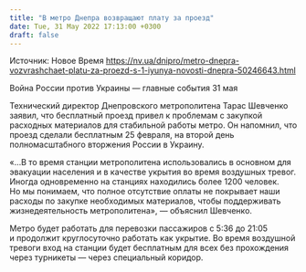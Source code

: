 ```yaml
---
title: "В метро Днепра возвращают плату за проезд"
date: Tue, 31 May 2022 17:13:00 +0300
draft: false
---
```

Источник: Новое Время https://nv.ua/dnipro/metro-dnepra-vozvrashchaet-platu-za-proezd-s-1-iyunya-novosti-dnepra-50246643.html


Война России против Украины — главные события 31 мая

 Технический директор Днепровского метрополитена Тарас Шевченко заявил, что бесплатный проезд привел к проблемам с закупкой расходных материалов для стабильной работы метро. Он напомнил, что проезд сделали бесплатным 25 февраля, на второй день полномасштабного вторжения России в Украину.

«…В то время станции метрополитена использовались в основном для эвакуации населения и в качестве укрытия во время воздушных тревог. Иногда одновременно на станциях находились более 1200 человек. Но мы понимаем, что полное отсутствие оплаты не покрывает наши расходы по закупке необходимых материалов, чтобы поддерживать жизнедеятельность метрополитена», — объяснил Шевченко.

Метро будет работать для перевозки пассажиров с 5:36 до 21:05 и продолжит круглосуточно работать как укрытие. Во время воздушной тревоги вход на станции будет бесплатным для всех без прохождения через турникеты — через специальный коридор.
